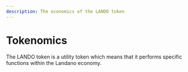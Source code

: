 ```yaml
---
description: The economics of the LANDO token
---
```


# Tokenomics

The LANDO token is a utility token which means that it performs specific functions within the Landano economy.
